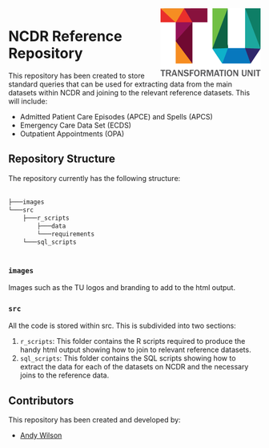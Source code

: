 <img src="images/TU_logo_large.png" alt="TU logo" width="200" align="right"/>

# NCDR Reference Repository
This repository has been created to store standard queries that can be used for extracting data from the main datasets within NCDR and joining to the relevant reference datasets. This will include:

* Admitted Patient Care Episodes (APCE) and Spells (APCS)
* Emergency Care Data Set (ECDS)
* Outpatient Appointments (OPA)

## Repository Structure
The repository currently has the following structure:

``` plaintext

├───images
└───src
    ├───r_scripts
        ├───data
        └───requirements
    └───sql_scripts
    
```

### `images`
Images such as the TU logos and branding to add to the html output.

### `src`
All the code is stored within src. This is subdivided into two sections:

1. `r_scripts`: This folder contains the R scripts required to produce the handy html output showing how to join to relevant reference datasets.
2. `sql_scripts`: This folder contains the SQL scripts showing how to extract the data for each of the datasets on NCDR and the necessary joins to the reference data.

## Contributors

This repository has been created and developed by:

-   [Andy Wilson](https://github.com/ASW-Analyst)
